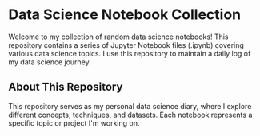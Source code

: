 # Data Science Notebook Collection

Welcome to my collection of random data science notebooks! This repository contains a series of Jupyter Notebook files (.ipynb) covering various data science topics. I use this repository to maintain a daily log of my data science journey.


## About This Repository

This repository serves as my personal data science diary, where I explore different concepts, techniques, and datasets. Each notebook represents a specific topic or project I'm working on.
